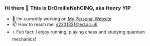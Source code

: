 ### Hi there 👋 This is DrOreilleNehCINQ, aka Henry YIP


- 🔭 I’m currently working on [My Personal Website](https://henry-yip.github.io/) 
- 📫 How to reach me: s2231321@ed.ac.uk
- ⚡ Fun fact: I enjoy running, playing chess and studying quantum mechanics!
